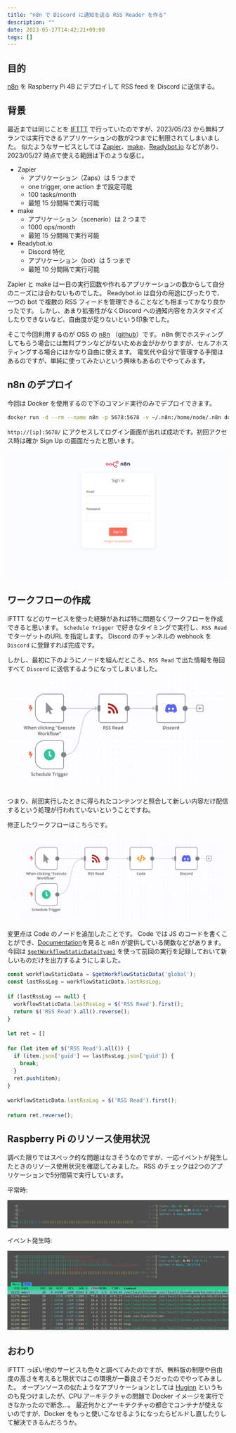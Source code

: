 ```yaml
---
title: "n8n で Discord に通知を送る RSS Reader を作る"
description: ""
date: 2023-05-27T14:42:21+09:00
tags: []
---
```


## 目的

[n8n](https://github.com/n8n-io/n8n) を Raspberry Pi 4B にデプロイして RSS feed を Discord に送信する。

## 背景

最近までは同じことを [IFTTT](https://ifttt.com/explore) で行っていたのですが、2023/05/23 から無料プランでは実行できるアプリケーションの数が2つまでに制限されてしまいました。
似たようなサービスとしては [Zapier](https://zapier.com/)、[make](https://www.make.com/)、[Readybot.io](https://readybot.io/) などがあり、2023/05/27 時点で使える範囲は下のような感じ。

- Zapier
  - アプリケーション（Zaps）は 5 つまで
  - one trigger, one action まで設定可能
  - 100 tasks/month
  - 最短 15 分間隔で実行可能
- make
  - アプリケーション（scenario）は 2 つまで
  - 1000 ops/month
  - 最短 15 分間隔で実行可能
- Readybot.io
  - Discord 特化
  - アプリケーション（bot）は 5 つまで
  - 最短 10 分間隔で実行可能

Zapier と make は一日の実行回数や作れるアプリケーションの数からして自分のニーズには合わないものでした。
Readybot.io は自分の用途にぴったりで、一つの bot で複数の RSS フィードを管理できることなども相まってかなり良かったです。
しかし、あまり拡張性がなくDiscord への通知内容をカスタマイズしたりできないなど、自由度が足りないという印象でした。

そこで今回利用するのが OSS の [n8n](https://n8n.io/) （[github](https://github.com/n8n-io/n8n)）です。
n8n 側でホスティングしてもらう場合には無料プランなどがないためお金がかかりますが、セルフホスティングする場合にはかなり自由に使えます。
電気代や自分で管理する手間はあるのですが、単純に使ってみたいという興味もあるのでやってみます。

## n8n のデプロイ

今回は Docker を使用するので下のコマンド実行のみでデプロイできます。

```sh
docker run -d --rm --name n8n -p 5678:5678 -v ~/.n8n:/home/node/.n8n docker.n8n.io/n8nio/n8n
```

`http://[ip]:5678/` にアクセスしてログイン画面が出れば成功です。初回アクセス時は確か Sign Up の画面だったと思います。

![](n8n_signin.png)

## ワークフローの作成

IFTTT などのサービスを使った経験があれば特に問題なくワークフローを作成できると思います。
`Schedule Trigger` で好きなタイミングで実行し、`RSS Read` でターゲットのURL を指定します。
Discord のチャンネルの webhook を `Discord` に登録すれば完成です。

しかし、最初に下のようにノードを組んだところ、`RSS Read` で出た情報を毎回すべて `Discord` に送信するようになってしまいました。

![](workflow_failed.png)

つまり、前回実行したときに得られたコンテンツと照合して新しい内容だけ配信するという処理が行われていないということですね。

修正したワークフローはこちらです。

![](workflow.png)

変更点は Code のノードを追加したことです。
Code では JS のコードを書くことができ、[Documentation](https://docs.n8n.io/code-examples/)を見ると n8n が提供している関数などがあります。
今回は [`$getWorkflowStaticData(type)`](https://docs.n8n.io/code-examples/methods-variables-examples/get-workflow-static-data/) を使って前回の実行を記録しておいて新しいものだけを出力するようにしました。

```js
const workflowStaticData = $getWorkflowStaticData('global');
const lastRssLog = workflowStaticData.lastRssLog;

if (lastRssLog == null) {
  workflowStaticData.lastRssLog = $('RSS Read').first();
  return $('RSS Read').all().reverse();
}

let ret = []

for (let item of $('RSS Read').all()) {
  if (item.json['guid'] == lastRssLog.json['guid']) {
    break;
  }
  ret.push(item);
}

workflowStaticData.lastRssLog = $('RSS Read').first();

return ret.reverse();
```

## Raspberry Pi のリソース使用状況

調べた限りではスペック的な問題はなさそうなのですが、一応イベントが発生したときのリソース使用状況を確認してみました。
RSS のチェックは2つのアプリケーションで5分間隔で実行しています。

平常時:

![](cpu_mem_idle.png)

イベント発生時:

![](cpu_mem.png)

## おわり

IFTTT っぽい他のサービスも色々と調べてみたのですが、無料版の制限や自由度の高さを考えると現状ではこの環境が一番良さそうだったのでやってみました。
オープンソースの似たようなアプリケーションとしては [Huginn](https://github.com/huginn/huginn) というものも見つけましたが、CPU アーキテクチャの問題で Docker イメージを実行できなかったので断念…。
最近何かとアーキテクチャの都合でコンテナが使えないのですが、Docker をもっと使いこなせるようになったらビルドし直したりして解決できるんだろうか。
